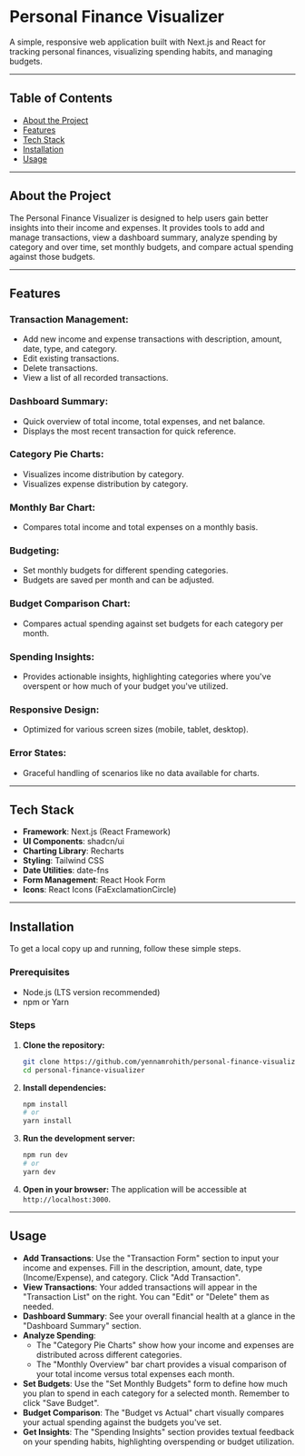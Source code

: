# Personal Finance Visualizer

A simple, responsive web application built with Next.js and React for tracking personal finances, visualizing spending habits, and managing budgets.

---

## Table of Contents

- [About the Project](#about-the-project)
- [Features](#features)
- [Tech Stack](#tech-stack)
- [Installation](#installation)
- [Usage](#usage)

---

## About the Project

The Personal Finance Visualizer is designed to help users gain better insights into their income and expenses. It provides tools to add and manage transactions, view a dashboard summary, analyze spending by category and over time, set monthly budgets, and compare actual spending against those budgets.

---

## Features

### Transaction Management:

- Add new income and expense transactions with description, amount, date, type, and category.
- Edit existing transactions.
- Delete transactions.
- View a list of all recorded transactions.

### Dashboard Summary:

- Quick overview of total income, total expenses, and net balance.
- Displays the most recent transaction for quick reference.

### Category Pie Charts:

- Visualizes income distribution by category.
- Visualizes expense distribution by category.

### Monthly Bar Chart:

- Compares total income and total expenses on a monthly basis.

### Budgeting:

- Set monthly budgets for different spending categories.
- Budgets are saved per month and can be adjusted.

### Budget Comparison Chart:

- Compares actual spending against set budgets for each category per month.

### Spending Insights:

- Provides actionable insights, highlighting categories where you've overspent or how much of your budget you've utilized.

### Responsive Design:

- Optimized for various screen sizes (mobile, tablet, desktop).

### Error States:

- Graceful handling of scenarios like no data available for charts.

---

## Tech Stack

- **Framework**: Next.js (React Framework)
- **UI Components**: shadcn/ui
- **Charting Library**: Recharts
- **Styling**: Tailwind CSS
- **Date Utilities**: date-fns
- **Form Management**: React Hook Form
- **Icons**: React Icons (FaExclamationCircle)

---

## Installation

To get a local copy up and running, follow these simple steps.

### Prerequisites

- Node.js (LTS version recommended)
- npm or Yarn

### Steps

1.  **Clone the repository:**
    ```bash
    git clone https://github.com/yennamrohith/personal-finance-visualizer
    cd personal-finance-visualizer
    ```
2.  **Install dependencies:**
    ```bash
    npm install
    # or
    yarn install
    ```
3.  **Run the development server:**
    ```bash
    npm run dev
    # or
    yarn dev
    ```
4.  **Open in your browser:**
    The application will be accessible at `http://localhost:3000`.

---

## Usage

- **Add Transactions**: Use the "Transaction Form" section to input your income and expenses. Fill in the description, amount, date, type (Income/Expense), and category. Click "Add Transaction".
- **View Transactions**: Your added transactions will appear in the "Transaction List" on the right. You can "Edit" or "Delete" them as needed.
- **Dashboard Summary**: See your overall financial health at a glance in the "Dashboard Summary" section.
- **Analyze Spending**:
  - The "Category Pie Charts" show how your income and expenses are distributed across different categories.
  - The "Monthly Overview" bar chart provides a visual comparison of your total income versus total expenses each month.
- **Set Budgets**: Use the "Set Monthly Budgets" form to define how much you plan to spend in each category for a selected month. Remember to click "Save Budget".
- **Budget Comparison**: The "Budget vs Actual" chart visually compares your actual spending against the budgets you've set.
- **Get Insights**: The "Spending Insights" section provides textual feedback on your spending habits, highlighting overspending or budget utilization.
